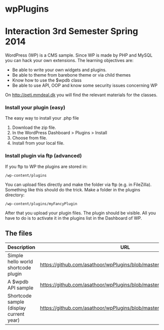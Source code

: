 wpPlugins
=========

# Interaction 3rd Semester Spring 2014 

WordPress (WP) is a CMS sample. Since WP is made by PHP and MySQL you can hack your own extensions. The learning objectives are:

* Be able to write your own widgets and plugins.
* Be able to theme from barebone theme or via child themes
* Know how to use the $wpdb class
* Be able to use API, OOP and know some security issues concerning WP

On http://petj.mmdeal.dk you will find the relevant materials for the classes.

### Install your plugin (easy)

The easy way to install your .php file

1. Download the zip file.
2. In the WordPress Dashboard > Plugins > Install
3. Choose from file.
4. Install from your local file.

### Install plugin via ftp (advanced)

If you ftp to WP the plugins are stored in:

    /wp-content/plugins

You can upload files directly and make the folder via ftp (e.g. in FileZilla). Something like this should do the trick. Make a folder in the plugins directory:

    /wp-content/plugins/myFancyPlugin

After that you upload your plugin files. The plugin should be visible. All you have to do is to activate it in the plugins list in the Dashboard of WP.

## The files

| Description | URL |
| ----------- | --- |
| Simple hello world shortcode plugin |  https://github.com/asathoor/wpPlugins/blob/master/mojn.php |
| A $wpdb API sample | https://github.com/asathoor/wpPlugins/blob/master/petjWpdbSample.php |
| Shortcode sample (display current year) |https://github.com/asathoor/wpPlugins/blob/master/petjYear.php |
